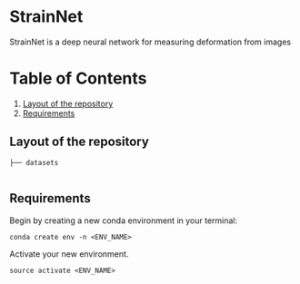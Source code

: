 # StrainNet
StrainNet is a deep neural network for measuring deformation from images

# Table of Contents
1. [Layout of the repository](##Layoutoftherepository )
2. [Requirements](##Requirements)

## Layout of the repository 
```Shell
├── datasets
      
```

## Requirements
Begin by creating a new conda environment in your terminal:
```Shell
conda create env -n <ENV_NAME> 
```
Activate your new environment. 
```Shell
source activate <ENV_NAME>
```


